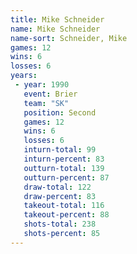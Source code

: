```yaml
---
title: Mike Schneider
name: Mike Schneider
name-sort: Schneider, Mike
games: 12
wins: 6
losses: 6
years:
 - year: 1990
   event: Brier
   team: "SK"
   position: Second
   games: 12
   wins: 6
   losses: 6
   inturn-total: 99
   inturn-percent: 83
   outturn-total: 139
   outturn-percent: 87
   draw-total: 122
   draw-percent: 83
   takeout-total: 116
   takeout-percent: 88
   shots-total: 238
   shots-percent: 85
---
```

